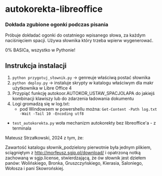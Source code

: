 # autokorekta-libreoffice
 ### **Dokłada zgubione ogonki podczas pisania**

Próbuje dokładać ogonki do ostatniego wpisanego słowa, za każdym naciśnięciem spacji.
Używa słownika który trzeba wpierw wygenerować.

0%  BASICa, wszystko w Pythonie!
## Instrukcja instalacji
1. `python przygotuj_słownik.py` -> genreuje właściwą postać słownika
2. `python deploy.py` -> instaluje skrypty w katalogu właściwym dla makr użytkownika w Libre Office 4
3. Przypiąć funkcję autokoor.AUTOKOR_USTAW_SPACJOLAPA do jakiejś kombinacji klawiszy lub do zdarzenia ładowania dokumentu
4. Logi gromadzą się w log.txt: 
    * pod Windowsem w powershellu można: `Get-Content -Path log.txt -Wait -Tail 10 -Encoding utf8`
*  `test_autokorekta.py` woła mechanizm autokorekty bez libreoffice'a - z terminala

Mateusz Strzałkowski, 2024
z tym, że:

Zawartość katalogu słownik_podzielony pierwotnie była jednym plikiem, sciągniętym z http://morfeusz.sgjp.pl/download/ i opatrzoną notką zachowaną w sgjp.license, stwierdzającą, że ów słownik jest dziełem panów: Wolińskiego, Bronka, Gruszczyńskiego, Kierasia, Saloniego, Wołosza i pani Skowrońskiej.
